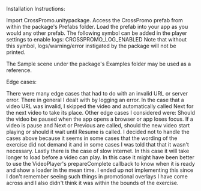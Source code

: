 Installation Instructions:

Import CrossPromo.unitypackage.
Access the CrossPromo prefab from within the package's Prefabs folder.
Load the prefab into your app as you would any other prefab.
The following symbol can be added in the player settings to enable logs: CROSSPROMO_LOG_ENABLED
Note that without this symbol, logs/warning/error instigated by the package will not be printed.

The Sample scene under the package's Examples folder may be used as a reference.



Edge cases:

There were many edge cases that had to do with an invalid URL or server error.
There in general I dealt with by logging an error. In the case that a video URL was invalid, I skipped the video and automatically called Next for the next video to take its place.
Other edge cases I considered were:
Should the video be paused when the app opens a browser or app loses focus.
If a video is pause and Next or Previous are called, should the new video start playing or should it wait until Resume is called. 
I decided not to handle the cases above because it seems in some cases that the wording of the exercise did not demand it and in some cases I was told that that it wasn't necessary.
Lastly there is the case of slow internet. In this case it will take longer to load before a video can play. In this case it might have been better to use the VideoPlayer's prepareComplete callback to know when it is ready and show a loader in the mean time. I ended up not implementing this since I don't remember seeing such things in promotional overlays I have come across and I also didn't think it was within the bounds of the exercise. 
